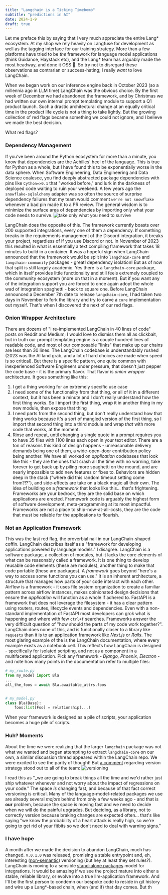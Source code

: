 ```yaml
---
title: "Langchain is a Ticking Timebomb"
subtitle: "predictions in AI"
date: 2024-1-9
draft: true
---
```


Let me preface this by saying that I very much appreciate the entire Lang* ecosystem. At my shop we rely heavily on Langfuse for development as well as the tagging interface for our training strategy. More than a few platforms have tried to be _the_ framework for language model applications (think Guidance, Haystack etc), and the Lang* team has arguably made the most headway, and done it OSS :metal:. So try not to disregard these observations as contrarian or success-hating; I really _want_ to love LangChain. 

When we began work on our inference engine back in October 2023 (so a millennia ago in LLM time) LangChain was the obvious choice. By the first week of December we had abandoned the framework, and by Christmas we had written our own internal prompt templating module to support a Q1 product launch. Such a drastic architectural change at an equally critical time in the product life cycle is not a thing to take lightly. But the growing collection of red flags became something we could not ignore, and I believe we made the best decision. 

What red flags?

### Dependency Management
If you've been around the Python ecosystem for more than a minute, you know that dependencies are the Achilles' heel of the language. This is true for Python as a whole, but I have found this to be exponentially worse in the data sphere. When Software Engineering, Data Engineering and Data Science coalesce, you find deeply abstracted package dependencies with pins like `Cython=>0.1` that "worked before," and lurk in the darkness of deployed code waiting to ruin your weekend. A few years ago the `snowflake-sqlalchemy` adapter was so often the source of surprise dependency failures that my team would comment `we're not snowflake` whenever a bad pin made it to a PR review. 
The general wisdom is to minimize the surface area of dependencies by importing only what your code needs to survive. 
![take only what you need to survive](https://y.yarn.co/84492e53-9f7f-42c3-a8c3-bd088fe3d7fe_text.gif)

LangChain does the opposite of this. The framework currently boasts over 200 supported integrations, every one of them a dependency. If something breaks in the requirements management of the Discord integration, it breaks your project, regardless of if you use Discord or not. 
In November of 2023 this resulted in what is essentially a text compiling framework that takes 18 minutes to build in a container. It was a hopeful sign when LangChain announced that the framework would be split into `langchain-core` and `langchain-community` packages - great! dependency isolation! But as of now that split is still largely academic. Yes there is a `langchain-core` package, which in itself provides little functionality and still feels extremely coupled to the community ecosystem (more on that in a moment). But if you want any of the integration support you are forced to once again adopt the whole wad of integration spaghetti - back to square one. Before LangChain announced a December 7th date to release `langchain-core`, I had taken two days in November to fork the library and try to carve a `core` implementation out myself. That's when I discovered the next of our red flags. 

### Onion Wrapper Architecture
There are dozens of "I re-implemented LangChain in 40 lines of code" posts on Reddit and Medium; I would love to dismiss them all as clickbait, but in truth our prompt templating engine is a couple hundred lines of readable code, and most of our composable "links" that make up our chains are less than 30 lines. 
The LangChain codebase is understandably rushed (2023 was the AI land grab, and a lot of hard choices are made when speed is so critical). But there is a specific pattern, one quite common with inexperienced Software Engineers under pressure, that doesn't just pepper the code base - it is the primary flavor. That flavor is _onion wrapper_ architecture. It goes something like this:
1. I get a thing working for an extremely specific use case
2. I need some of the functionality from that thing, or all of it in a different context, but it has been a minute and I don't really understand how the first thing works. So I import the first thing, wrap it in another thing in my new module, then expose that thing
3. I need parts from the second thing, but don't really understand how that thing works because it's a sort of mangled version of the first thing, so I import that second thing into a third module and wrap _that_ with more code that works, at the moment. 
4. Rinse and repeat, until changing a single quote in a prompt requires you to have 35 files with 1100 lines each open in your text editor. 
There are a ton of reasons this kind of design happens - unreasonable delivery demands being one of them, a wide-open-door contribution policy being another. We have all worked on _application_ codebases that look like this - they are the ones that crash all the time with no warning, take forever to get back up by piling more spaghetti on the mound, and are nearly impossible to add new features or fixes to. Behaviors are hidden deep in the stack ("where did this random timeout setting come from?!?"), and side-effects are take on a black magic all their own. The idea of building on a _framework_ that looks like this... that's frightening. Frameworks are your bedrock, they are the solid base on which applications are erected. Framework code is arguably the highest form of software development, meta-programming at its most impactful. Frameworks are not a place to ship-now-at-all-costs, they are the code that must be reliable for the applications to flourish.

### Not an Application Framework
This was the last red flag, the proverbial nail in our LangChain-shaped coffin. LangChain describes itself as a "framework for developing applications powered by language models." I disagree. LangChain is a software package, a collection of modules, but it lacks the core elements of what can be reasonably called a framework. It is one thing to develop reusable code elements (these are modules), another thing to make that code portable (these are packages). A _framework_ goes beyond "here's a way to access some functions you can use." It is an inherent architecture, a structure that manages how parts of your code interact with each other. Airflow is a framework - it uses file system organization to create a familiar pattern across airflow instances, makes opinionated design decisions that ensure the _application_ will function as a whole if adhered to. FastAPI is a framework that does not leverage the filesystem - it has a clear pattern using routers, routes, lifecycle events and dependencies. Even with a non-standard implementation of FastAPI most developers can grok what is happening and where with few `ctrl+f` searches. 
Frameworks answer the very difficult question of "how should the parts of my code work together?". LangChain does none of this, and is functionally closer to a library like `requests` than it is to an application framework like _Next.js_ or _Rails_. 
The most glaring example of the is the LangChain documentation, where every example exists as a notebook cell. This reflects how LangChain is designed - specifically for isolated scripting, and not as a component in a multifaceted application. Pick any framework - _Django, Phoenix, Electron_ - and note how many points in the documentation refer to multiple files:
```python
# my_route.py
from my_model import Bla
...
all_the_foos = await Bla.awaitable_attrs.foos


# my_model.py
class Bla(Base):
    foos:list[Foo] = relationship(...)
```
When your framework is designed as a pile of scripts, your application becomes a huge pile of scripts. 

### Huh? Moments
About the time we were realizing that the larger `langchain` package was not what we wanted and began attempting to extract `langchain-core` on our own, a similar discussion thread appeared within the LangChain repo. We were excited to see the parity of thought! But [a comment](https://github.com/langchain-ai/langchain/discussions/13823#discussioncomment-7682401) regarding version strategy stood out to all of the team: 
![versioning](/images/versioning.png)

I read this as "_we are going to break things all the time and we'd rather just ship whatever whenever and not worry about the impact of regressions on your code." The space _is_ changing fast, and because of that fact correct versioning is critical. Many of the language-model-related packages we use are already several _majors_ behind from only a few weeks ago - and that is **our** problem, because the space is moving fast and we need to decide when we will do the painful upgrades. But deciding, as a library, not to correctly version because braking changes are expected often... that's like saying "we know the probability of a heart attack is really high, so we're going to get rid of your fitbits so we don't need to deal with warning signs." 

### I have hope
A month after we made the decision to abandon LangChain, much has changed. `V.0.1.0` was released, promising a stable entrypoint and, eh, interesting ([non-semantic](https://blog.langchain.dev/langchain-v0-1-0/#:~:text=Any%20breaking%20changes%20to%20the%20public%20API%20will%20result%20in%20a%20minor%20version%20bump%20%28the%20second%20digit%29)) versioning (but hey at least they set rules?). LangChain is moving to a sensible [stand-alone packages](https://github.com/langchain-ai/langchain/tree/master/libs/partners?ref=blog.langchain.dev) model for integrations. It would be amazing if we see the project mature into either a stable, reliable library, or evolve into a true llm-application framework. And I'll be the first person to condemn our bespoke code to reside in git history and wire up a Lang*-based chain, when (and if) that day comes. But th
<!--stackedit_data:
eyJoaXN0b3J5IjpbLTEyODcwNDQxMzIsLTk4MzY2MjIxMiwtOT
M4NDgwMjg3LC0xNTU3NTgyMjcsMTIxMzQzNjYzOCwxMzgyMzYz
MzRdfQ==
-->